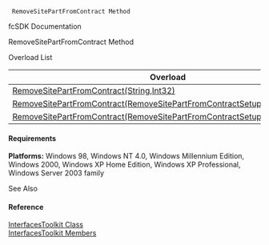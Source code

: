 ﻿     RemoveSitePartFromContract Method                                                   

fcSDK Documentation

RemoveSitePartFromContract Method

Overload List

| Overload | Description |
| --- | --- |
| [RemoveSitePartFromContract(String,Int32)](FChoice.Toolkits.Clarify~FChoice.Toolkits.Clarify.Interfaces.InterfacesToolkit~RemoveSitePartFromContract(String,Int32).md) |   |
| [RemoveSitePartFromContract(RemoveSitePartFromContractSetup)](FChoice.Toolkits.Clarify~FChoice.Toolkits.Clarify.Interfaces.InterfacesToolkit~RemoveSitePartFromContract(RemoveSitePartFromContractSetup).md) |   |
| [RemoveSitePartFromContract(RemoveSitePartFromContractSetup,IDbTransaction)](FChoice.Toolkits.Clarify~FChoice.Toolkits.Clarify.Interfaces.InterfacesToolkit~RemoveSitePartFromContract(RemoveSitePartFromContractSetup,IDbTransaction).md) |   |

#### Requirements

**Platforms:** Windows 98, Windows NT 4.0, Windows Millennium Edition, Windows 2000, Windows XP Home Edition, Windows XP Professional, Windows Server 2003 family

See Also

#### Reference

[InterfacesToolkit Class](FChoice.Toolkits.Clarify~FChoice.Toolkits.Clarify.Interfaces.InterfacesToolkit.md)  
[InterfacesToolkit Members](FChoice.Toolkits.Clarify~FChoice.Toolkits.Clarify.Interfaces.InterfacesToolkit_members.md)